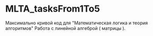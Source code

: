 # MLTA_tasksFrom1To5

Максимально кривой код для "Математическая логика и теория алгоритмов"
Работа с линейной алгеброй ( матрицы ).
